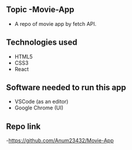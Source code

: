 ## Topic -Movie-App
- A repo of movie app by fetch API.

## Technologies used
- HTML5 
- CSS3
- React 

## Software needed to run this app
- VSCode (as an editor)
- Google Chrome (UI)

## Repo link
-https://github.com/Anum23432/Movie-App
